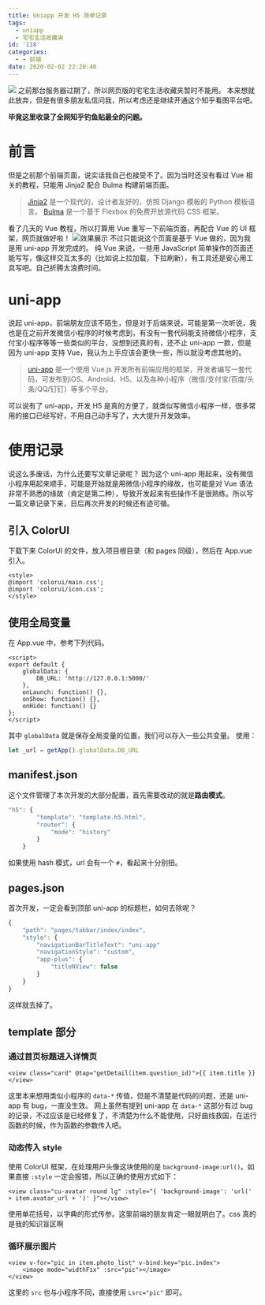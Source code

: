 ```yaml
---
title: Uniapp 开发 H5 简单记录
tags:
  - uniapp
  - 宅宅生活收藏夹
id: '118'
categories:
  - - 前端
date: 2020-02-02 22:20:40
---
```


![](https://i.loli.net/2020/02/06/VigbIOD84WrmTAp.png) 之前那台服务器过期了，所以网页版的宅宅生活收藏夹暂时不能用。 本来想就此放弃，但是有很多朋友私信问我，所以考虑还是继续开通这个知乎看图平台吧。
<!-- more -->
**毕竟这里收录了全网知乎钓鱼贴最全的问题。**

# 前言

但是之前那个前端页面，说实话我自己也接受不了。因为当时还没有看过 Vue 相关的教程，只能用 Jinja2 配合 Bulma 构建前端页面。

> [Jinja2](http://docs.jinkan.org/docs/jinja2/) 是一个现代的，设计者友好的，仿照 Django 模板的 Python 模板语言。 [Bulma](https://bulma.io/) 是一个基于 Flexbox 的免费开放源代码 CSS 框架。

看了几天的 Vue 教程，所以打算用 Vue 重写一下前端页面，再配合 Vue 的 UI 框架，网页就做好啦！ ![效果展示](https://i.loli.net/2020/02/02/XAhTUiVMbu1LEPf.jpg " ") 不过只能说这个页面是基于 Vue 做的，因为我是用 uni-app 开发完成的。 纯 Vue 来说，一些用 JavaScript 简单操作的页面还能写写，像这样交互太多的（比如说上拉加载，下拉刷新），有工具还是安心用工具写吧。自己折腾太浪费时间。

# uni-app

说起 uni-app，前端朋友应该不陌生，但是对于后端来说，可能是第一次听说，我也是在之前开发微信小程序的时候考虑到，有没有一套代码能支持微信小程序，支付宝小程序等等一些类似的平台，没想到还真的有，还不止 uni-app 一款，但是因为 uni-app 支持 Vue，我认为上手应该会更快一些，所以就没考虑其他的。

> [uni-app](https://uniapp.dcloud.io/) 是一个使用 Vue.js 开发所有前端应用的框架，开发者编写一套代码，可发布到iOS、Android、H5、以及各种小程序（微信/支付宝/百度/头条/QQ/钉钉）等多个平台。

可以说有了 uni-app，开发 H5 是真的方便了，就类似写微信小程序一样，很多常用的接口已经写好，不用自己动手写了，大大提升开发效率。

# 使用记录

说这么多废话，为什么还要写文章记录呢？ 因为这个 uni-app 用起来，没有微信小程序用起来顺手，可能是开始就是用微信小程序的缘故，也可能是对 Vue 语法非常不熟悉的缘故（肯定是第二种），导致开发起来有些操作不是很熟练。所以写一篇文章记录下来，日后再次开发的时候还有迹可循。

## 引入 ColorUI

下载下来 ColorUI 的文件，放入项目根目录（和 pages 同级），然后在 App.vue 引入。

```markup
<style>
@import 'colorui/main.css';
@import 'colorui/icon.css';
</style>
```

## 使用全局变量

在 App.vue 中，参考下列代码。

```markup
<script>
export default {
    globalData: {
        DB_URL: 'http://127.0.0.1:5000/'
    },
    onLaunch: function() {},
    onShow: function() {},
    onHide: function() {}
};
</script>
```

其中 `globalData` 就是保存全局变量的位置，我们可以存入一些公共变量。 使用：

```javascript
let _url = getApp().globalData.DB_URL
```

## manifest.json

这个文件管理了本次开发的大部分配置，首先需要改动的就是**路由模式**。

```javascript
"h5": {
        "template": "template.h5.html",
        "router": {
            "mode": "history"
        }
    }
```

如果使用 hash 模式，url 会有一个 `#`，看起来十分别扭。

## pages.json

首次开发，一定会看到顶部 uni-app 的标题栏，如何去除呢？

```javascript
{
    "path": "pages/tabbar/index/index",
    "style": {
        "navigationBarTitleText": "uni-app"
        "navigationStyle": "custom",
        "app-plus": {
            "titleNView": false
        }
    }
}
```

这样就去掉了。

## template 部分

### 通过首页标题进入详情页

```markup
<view class="card" @tap="getDetail(item.question_id)">{{ item.title }}</view>
```

这里本来想用类似小程序的 `data-*` 传值，但是不清楚是代码的问题，还是 uni-app 有 bug，一直没生效。 网上虽然有提到 uni-app 在 `data-*` 这部分有过 bug 的记录，不过应该是已经修复了，不清楚为什么不能使用，只好曲线救国，在运行函数的时候，作为函数的参数传入吧。

### 动态传入 style

使用 ColorUI 框架，在处理用户头像这块使用的是 `background-image:url()`。如果直接 `:style` 一定会报错，所以正确的使用方式如下：

```markup
<view class="cu-avatar round lg" :style="{ 'background-image': 'url(' + item.avatar_url + ')' }"></view>
```

使用单花括号，以字典的形式传参。这里前端的朋友肯定一眼就明白了。css 真的是我的知识盲区啊

### 循环展示图片

```markup
<view v-for="pic in item.photo_list" v-bind:key="pic.index">
    <image mode="widthFix" :src="pic"></image>
</view>
```

这里的 `src` 也与小程序不同，直接使用 `Lsrc="pic"` 即可。